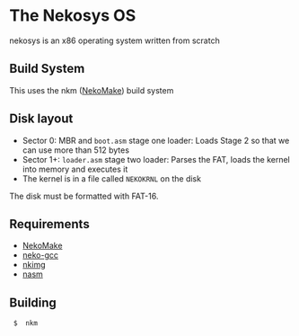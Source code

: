 # The Nekosys OS
nekosys is an x86 operating system written from scratch

## Build System
This uses the nkm ([NekoMake](https://github.com/nekosys-os/nkm)) build system

## Disk layout
- Sector 0: MBR and `boot.asm` stage one loader: Loads Stage 2 so that we can use more than 512 bytes
- Sector 1+: `loader.asm` stage two loader: Parses the FAT, loads the kernel into memory and executes it
- The kernel is in a file called `NEKOKRNL` on the disk

The disk must be formatted with FAT-16.

## Requirements
- [NekoMake](https://github.com/nekosys-os/nkm)
- [neko-gcc](https://github.com/nekosys-os/neko-gcc)
- [nkimg](https://github.com/nekosys-os/image-builder)
- [nasm](https://www.nasm.us/)

## Building
```sh
 $  nkm 
```
